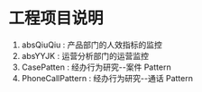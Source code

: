 # 工程项目说明

1. absQiuQiu : 产品部门的人效指标的监控
2. absYYJK : 运营分析部门的运营监控
3. CasePatten : 经办行为研究--案件 Pattern
4. PhoneCallPattern : 经办行为研究--通话 Pattern
